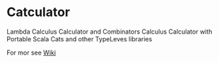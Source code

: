 # Catculator
Lambda Calculus Calculator and Combinators Calculus Calculator with Portable Scala Cats and other TypeLeves libraries

For mor see [Wiki](https://github.com/writeonly/catculator/wiki)

